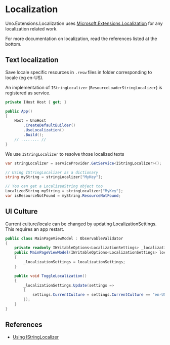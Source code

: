 # Localization
Uno.Extensions.Localization uses [Microsoft.Extensions.Localization](https://www.nuget.org/packages/Microsoft.Extensions.Localization) for any localization related work.

For more documentation on localization, read the references listed at the bottom.

## Text localization

Save locale specific resources in `.resw` files in folder corresponding to locale (eg en-US).

An implementation of `IStringLocalizer` (`ResourceLoaderStringLocalizer`) is registered as service.

```csharp
private IHost Host { get; }

public App()
{
    Host = UnoHost
        .CreateDefaultBuilder()
        .UseLocalization()
        .Build();
    // ........ //
}
```

We use `IStringLocalizer` to resolve those localized texts

```csharp
var stringLocalizer = serviceProvider.GetService<IStringLocalizer>();

// Using IStringLocalizer as a dictionary
string myString = stringLocalizer["MyKey"];

// You can get a LocalizedString object too
LocalizedString myString = stringLocalizer["MyKey"];
var isResourceNotFound = myString.ResourceNotFound;
```

## UI Culture

Current culture/locale can be changed by updating LocalizationSettings. This requires an app restart. 

```csharp
public class MainPageViewModel : ObservableValidator
{
    private readonly IWritableOptions<LocalizationSettings> _localizationSettings;
    public MainPageViewModel(IWritableOptions<LocalizationSettings> localizationSettings)
    {
        _localizationSettings = localizationSettings;
    }

    public void ToggleLocalization()
    {
        _localizationSettings.Update(settings =>
        {
            settings.CurrentCulture = settings.CurrentCulture == "en-US" ? "fr-CA" : "en-US";
        });
    }
}
```

## References

- [Using IStringLocalizer](https://docs.microsoft.com/en-us/aspnet/core/fundamentals/localization?view=aspnetcore-3.1)